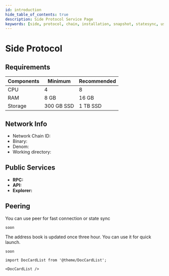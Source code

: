 ```yaml
---
id: introduction
hide_table_of_contents: true
description: Side Protocol Service Page
keywords: [side, protocol, chain, installation, snapshot, statesync, useful commands]
---
```

# Side Protocol

## Requirements

| Components | Minimum | **Recommended** |
| ------------ | ------------ | ------------ |
| CPU |	4 | 8 |
| RAM	| 8 GB | 16 GB |
| Storage	| 300 GB SSD | 1 TB SSD |

## Network Info 
* Network Chain ID: 
* Binary: 
* Denom:
* Working directory:

## Public Services
* **RPC:** 
* **API:** 
* **Explorer:** 

## Peering
You can use peer for fast connection or state sync 
```shell
soon
```
The address book is updated once three hour. You can use it for quick launch.
```shell
soon
```






```mdx-code-block
import DocCardList from '@theme/DocCardList';

<DocCardList />
```
